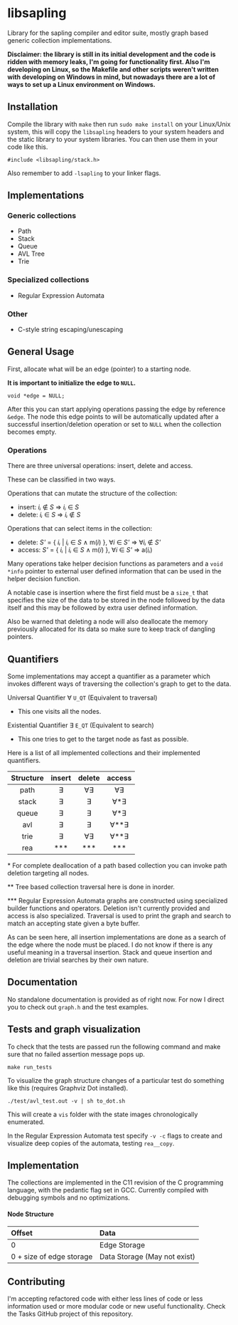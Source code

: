 # libsapling

Library for the sapling compiler and editor suite, mostly graph based generic
collection implementations.

**Disclaimer: the library is still in its initial development and the
code is ridden with memory leaks, I'm going for functionality first. Also I'm
developing on Linux, so the Makefile and other scripts weren't written with
developing on Windows in mind, but nowadays there are a lot of ways to set up
a Linux environment on Windows.**

## Installation

Compile the library with ```make``` then run ```sudo make install``` on your
Linux/Unix system, this will copy the ```libsapling``` headers to your system
headers and the static library to your system libraries. You can then use them
in your code like this.

```
#include <libsapling/stack.h>
```

Also remember to add ```-lsapling``` to your linker flags.

## Implementations

### Generic collections

- Path
- Stack
- Queue
- AVL Tree
- Trie

### Specialized collections

- Regular Expression Automata

### Other

- C-style string escaping/unescaping

## General Usage

First, allocate what will be an edge (pointer) to a starting node.

**It is important to initialize the edge to ```NULL```.**

```
void *edge = NULL;
```

After this you can start applying operations passing the edge by reference
```&edge```. The node this edge points to will be automatically updated after a
successful insertion/deletion operation or set to ```NULL``` when the
collection becomes empty.

### Operations

There are three universal operations: insert, delete and access.

These can be classified in two ways.

Operations that can mutate the structure of the collection:
- insert: *iᵢ* ∉ *S* ⇒ *iᵢ* ∈ *S*
- delete: *iᵢ* ∈ *S* ⇒ *iᵢ* ∉ *S*

Operations that can select items in the collection:
- delete: *S'* = { *iᵢ* | *iᵢ* ∈ *S* ∧ m(*i*) }, ∀*i* ∈ *S'* ⇒ ∀*iᵢ* ∉ *S'*
- access: *S'* = { *iᵢ* | *iᵢ* ∈ *S* ∧ m(*i*) }, ∀*i* ∈ *S'* ⇒ a(*iᵢ*)

Many operations take helper decision functions as parameters and a
```void *info``` pointer to external user defined information that can be used
in the helper decision function.

A notable case is insertion where the first field must be a ```size_t``` that
specifies the size of the data to be stored in the node followed by the data
itself and this may be followed by extra user defined information.

Also be warned that deleting a node will also deallocate the memory previously
allocated for its data so make sure to keep track of dangling pointers.


## Quantifiers

Some implementations may accept a quantifier as a parameter which invokes
different ways of traversing the collection's graph to get to the data.

Universal Quantifier ∀ ```U_QT``` (Equivalent to traversal)
- This one visits all the nodes.

Existential Quantifier ∃ ```E_QT``` (Equivalent to search)
- This one tries to get to the target node as fast as possible.

Here is a list of all implemented collections and their implemented
quantifiers.

Structure|insert|delete|access
:-:|:-:|:-:|:-:
path|∃|∀∃|∀∃
stack|∃|∃|∀*∃
queue|∃|∃|∀*∃
avl|∃|∃|∀**∃
trie|∃|∀∃|∀**∃
rea|***|***|***

\* For complete deallocation of a path based collection you can invoke path
deletion targeting all nodes.

\** Tree based collection traversal here is done in inorder.

\*** Regular Expression Automata graphs are constructed using specialized
builder functions and operators. Deletion isn't currently provided and access
is also specialized. Traversal is used to print the graph and search to match
an accepting state given a byte buffer.

As can be seen here, all insertion implementations are done as a search of the
edge where the node must be placed. I do not know if there is any useful
meaning in a traversal insertion. Stack and queue insertion and deletion are
trivial searches by their own nature.

## Documentation

No standalone documentation is provided as of right now. For now I direct you
to check out ```graph.h``` and the test examples.

## Tests and graph visualization

To check that the tests are passed run the following command and make sure that
no failed assertion message pops up.

```make run_tests```

To visualize the graph structure changes of a particular test do something like
this (requires Graphviz Dot installed).

```./test/avl_test.out -v | sh to_dot.sh```

This will create a ```vis``` folder with the state images chronologically
enumerated.

In the Regular Expression Automata test specify ```-v -c``` flags to create and
visualize deep copies of the automata, testing ```rea__copy```.

## Implementation

The collections are implemented in the C11 revision of the C programming
language, with the pedantic flag set in GCC. Currently compiled with debugging
symbols and no optimizations.

#### Node Structure

Offset|Data
:-|:-
0|Edge Storage
0 + size of edge storage|Data Storage (May not exist)

## Contributing

I'm accepting refactored code with either less lines of code or less
information used or more modular code or new useful functionality. Check the
Tasks GitHub project of this repository.

